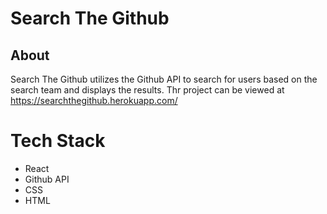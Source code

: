 Search The Github
==============

## About
Search The Github utilizes the Github API to search for users based on the search team and displays the results. Thr project can be viewed at https://searchthegithub.herokuapp.com/
# Tech Stack

* React
* Github API
* CSS
* HTML
